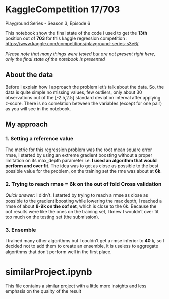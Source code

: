 # KaggleCompetition 17/703
Playground Series - Season 3, Episode 6

This notebook show the final state of the code i used to get the **13th** position out of **703** for this kaggle regression competition : https://www.kaggle.com/competitions/playground-series-s3e6/

*Please note that many things were tested but are not present right here, only the final state of the notebook is presented*

## About the data
Before I explain how I approach the problem let’s talk about the data.
So, the data is quite simple no missing values, few outliers, only about 30 observations out of the [-2.5,2.5] standard deviation interval after applying z-score. There is no correlation between the variables (except for one pair) as you will see in the notebook.

## My approach
### 1.	Setting a reference value
The metric for this regression problem was the root mean square error rmse, I started by using an extreme gradient boosting without a proper limitation on its max_depth parameter i.e. **I used an algorithm that would perform and over fit**. The idea was to get as close as possible to the best possible value for the problem, on the training set the rme was about at **6k**.

### 2.	Trying to reach rmse = 6k on the out of fold Cross validation
*Quick answer*: I didn’t.
I started by trying to reach a rmse as close as possible to the gradient boosting while lowering the max depth, I reached a rmse of about **8-9k on the oof set**, which is close to the 6k. Because the oof results were like the ones on the training set, I knew I wouldn’t over fit too much on the testing set (the submission).

### 3.	Ensemble
I trained many other algorithms but I couldn’t get a rmse inferior to **40 k**, so I decided not to add them to create an ensemble, it is useless to aggregate algorithms that don’t perform well in the first place. 

# similarProject.ipynb
This file contains a similar project with a little more insights and less emphasis on the quality of the result 
